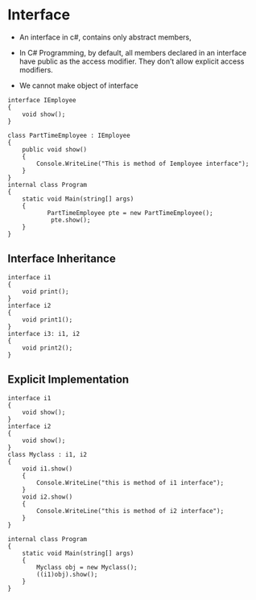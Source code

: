 # Interface

- An interface in c#, contains only abstract members, 

- In C# Programming, by default, all members declared in an interface have public as the access modifier. They don’t allow explicit access modifiers.

- We cannot make object of interface

```
interface IEmployee
{
    void show();
}

class PartTimeEmployee : IEmployee
{
    public void show() 
    {
        Console.WriteLine("This is method of Iemployee interface");
    }
}
internal class Program
{
    static void Main(string[] args)
    {
           PartTimeEmployee pte = new PartTimeEmployee();
            pte.show();
    }
}
```

## Interface Inheritance

```
interface i1
{
    void print();
}
interface i2
{
    void print1();
}
interface i3: i1, i2
{
    void print2();
}
```

## Explicit Implementation


```
interface i1
{
    void show();
}
interface i2
{
    void show();
}
class Myclass : i1, i2
{
    void i1.show()
    {
        Console.WriteLine("this is method of i1 interface");
    }
    void i2.show() 
    { 
        Console.WriteLine("this is method of i2 interface");
    }
}

internal class Program
{
    static void Main(string[] args)
    {
        Myclass obj = new Myclass();
        ((i1)obj).show();
    }
}
```